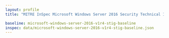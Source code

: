 ```yaml
---
layout: profile
title: "MITRE InSpec Microsoft Windows Server 2016 Security Technical Implementation Guide Baseline"

baseline: microsoft-windows-server-2016-v1r4-stig-baseline
inspec: data/microsoft-windows-server-2016-v1r4-stig-baseline.json
---
```

